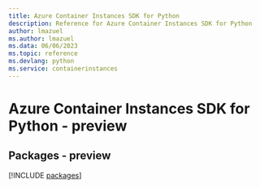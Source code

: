 ```yaml
---
title: Azure Container Instances SDK for Python
description: Reference for Azure Container Instances SDK for Python
author: lmazuel
ms.author: lmazuel
ms.data: 06/06/2023
ms.topic: reference
ms.devlang: python
ms.service: containerinstances
---
```

# Azure Container Instances SDK for Python - preview
## Packages - preview
[!INCLUDE [packages](container-instances-index.md)]